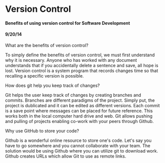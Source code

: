 # Version Control
#### Benefits of using version control for Software Development
#### 9/20/14

What are the benefits of version control?

To simply define the benefits of version control, we must first understand why it is necessary. Anyone who has worked with any document understands that if you accidentally delete a sentence and save, all hope is lost. Version control is a system program that records changes time so that recalling a specific version is possible. 

How does git help you keep track of changes?

Git helps the user keep track of changes by creating branches and commits. Branches are different paradigms of the project. Simply put, the project is dublicated and it can be edited as different versions. Each commit is a save point where messages can be placed for future reference. This works both in the local computer hard drive and web. Git allows pushing and pulling of projects enabling co-work with your peers through Github. 

Why use GitHub to store your code?

Github is a wonderful online resource to store one's code. Let's say you have to go somewhere and you cannot collaborate with your team. The solution would be using Github where you can utilize git to download work. Github creates URLs which allow Git to use as remote links. 

